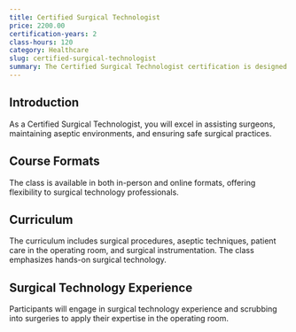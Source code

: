 ```yaml
---
title: Certified Surgical Technologist
price: 2200.00
certification-years: 2
class-hours: 120
category: Healthcare
slug: certified-surgical-technologist
summary: The Certified Surgical Technologist certification is designed for professionals in surgical technology roles. This comprehensive class covers surgical procedures, aseptic techniques, and patient care in the operating room. It equips candidates with the skills needed to assist surgeons and ensure safe surgical practices.
---
```


## Introduction

As a Certified Surgical Technologist, you will excel in assisting surgeons, maintaining aseptic environments, and ensuring safe surgical practices.

## Course Formats

The class is available in both in-person and online formats, offering flexibility to surgical technology professionals.

## Curriculum

The curriculum includes surgical procedures, aseptic techniques, patient care in the operating room, and surgical instrumentation. The class emphasizes hands-on surgical technology.

## Surgical Technology Experience

Participants will engage in surgical technology experience and scrubbing into surgeries to apply their expertise in the operating room.

